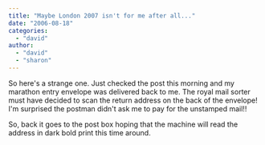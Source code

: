 ```yaml
---
title: "Maybe London 2007 isn't for me after all..."
date: "2006-08-18"
categories: 
  - "david"
author:
  - "david"
  - "sharon"
---
```


So here's a strange one. Just checked the post this morning and my marathon entry envelope was delivered back to me. The royal mail sorter must have decided to scan the return address on the back of the envelope! I'm surprised the postman didn't ask me to pay for the unstamped mail!!

So, back it goes to the post box hoping that the machine will read the address in dark bold print this time around.

